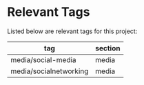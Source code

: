 # Relevant Tags
Listed below are relevant tags for this project:

| tag | section |
|-----|---------|
| media/social-media | media |
| media/socialnetworking | media |

